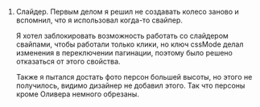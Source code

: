 1) Слайдер. 
    Первым делом я решил не создавать колесо заново и вспомнил,
    что я использовал когда-то свайпер.  
    
    Я хотел заблокировать возможность работать со слайдером свайпами,
    чтобы работали только клики, но ключ cssMode делал изменения в переключении
    пагинации, поэтому было решено отказаться от этого свойства.  

    Также я пытался достать фото персон большей высоты, но этого не получилось, 
    видимо дизайнер не добавил этого. Так что персоны кроме Оливера немного обрезаны.
